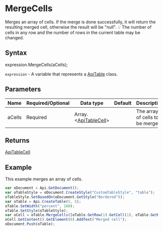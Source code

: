 # MergeCells

Merges an array of cells. If the merge is done successfully, it will return the resulting merged cell, otherwise the result will be "null".💡 The number of cells in any row and the number of rows in the current table may be changed.

## Syntax

expression.MergeCells(aCells);

`expression` - A variable that represents a [ApiTable](../ApiTable.md) class.

## Parameters

| **Name** | **Required/Optional** | **Data type** | **Default** | **Description** |
| ------------- | ------------- | ------------- | ------------- | ------------- |
| aCells | Required | Array.<[ApiTableCell](../../ApiTableCell/ApiTableCell.md)> |  | The array of cells to be merged. |

## Returns

[ApiTableCell](../../ApiTableCell/ApiTableCell.md)

## Example

This example merges an array of cells.

```javascript
var oDocument = Api.GetDocument();
var oTableStyle = oDocument.CreateStyle("CustomTableStyle", "table");
oTableStyle.SetBasedOn(oDocument.GetStyle("Bordered"));
var oTable = Api.CreateTable(5, 5);
oTable.SetWidth("percent", 100);
oTable.SetStyle(oTableStyle);
var oCell = oTable.MergeCells([oTable.GetRow(1).GetCell(1), oTable.GetRow(1).GetCell(2), oTable.GetRow(2).GetCell(1), oTable.GetRow(2).GetCell(2)]);
oCell.GetContent().GetElement(0).AddText("Merged cell");
oDocument.Push(oTable);
```
